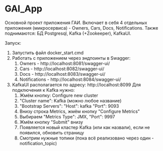# GAI_App
Основной проект приложения ГАИ.
Включает в себя 4 отдельных приложения (микросервиса) - Owners, Cars, Docs, Notifications.
Также поднимаются: БД Postgresql, Kafka (+Zookeeper), KafkaUI.

Запуск:
1. Запустить файл docker_start.cmd
2. Работать с приложением через эндпоинты в Swagger:
    1) Owners - http://localhost:8081/swagger-ui/
    2) Cars - http://localhost:8082/swagger-ui/
    3) Docs - http://localhost:8083/swagger-ui/
    4) Notifications - http://localhost:8084/swagger-ui/
3. KafkaUI располагается по адресу: http://localhost:8099 
       Для подключения к Kafka нужно:
   1) Жмём кнопку: Configure new cluster
   2) "Cluster name": Kafka (можно любое название)
   3) "Bootstrap Servers":
         "Host": kafka
         "Port": 9093
   4) Внизу строка Metrics, жмём кнопку "Configure Metrics"
   5) Выбираем "Metrics Type": JMX, "Port": 9997
   6) Жмём кнопку "Submit" внизу
   7) Появляется новый кластер Kafka (или как назвали), если не появился, обновить страницу
   8) Смотрим нужные топики (пока всё реализовано через один - notification_topic)
